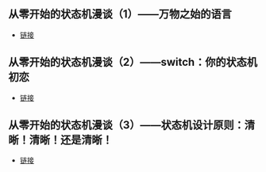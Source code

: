 ## 从零开始的状态机漫谈（1）——万物之始的语言
- [链接](https://mp.weixin.qq.com/s/taWQx2lsgxhE4k60jyFH7Q)

## 从零开始的状态机漫谈（2）——switch：你的状态机初恋
- [链接](https://mp.weixin.qq.com/s/-yKVkmf8xfw9Aqhao1JdOQ)

## 从零开始的状态机漫谈（3）——状态机设计原则：清晰！清晰！还是清晰！
- [链接](https://mp.weixin.qq.com/s/RMjrfA_gn0SpyF4SL6ezZw)